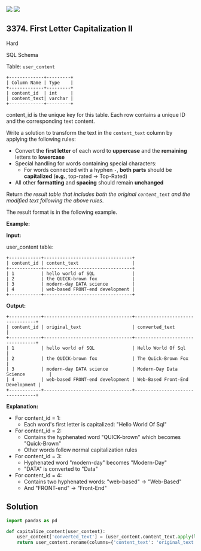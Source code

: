 [![](https://img.shields.io/github/stars/javadev/LeetCode-in-Kotlin?label=Stars&style=flat-square)](https://github.com/javadev/LeetCode-in-Kotlin)
[![](https://img.shields.io/github/forks/javadev/LeetCode-in-Kotlin?label=Fork%20me%20on%20GitHub%20&style=flat-square)](https://github.com/javadev/LeetCode-in-Kotlin/fork)

## 3374\. First Letter Capitalization II

Hard

SQL Schema

Table: `user_content`

    +-------------+---------+
    | Column Name | Type    |
    +-------------+---------+
    | content_id  | int     |
    | content_text| varchar |
    +-------------+---------+
content_id is the unique key for this table. Each row contains a unique ID and the corresponding text content. 

Write a solution to transform the text in the `content_text` column by applying the following rules:

*   Convert the **first letter** of each word to **uppercase** and the **remaining** letters to **lowercase**
*   Special handling for words containing special characters:
    *   For words connected with a hyphen `-`, **both parts** should be **capitalized** (**e.g.**, top-rated → Top-Rated)
*   All other **formatting** and **spacing** should remain **unchanged**

Return _the result table that includes both the original `content_text` and the modified text following the above rules_.

The result format is in the following example.

**Example:**

**Input:**

user\_content table:

    +------------+---------------------------------+
    | content_id | content_text                    |
    +------------+---------------------------------+
    | 1          | hello world of SQL              |
    | 2          | the QUICK-brown fox             |
    | 3          | modern-day DATA science         |
    | 4          | web-based FRONT-end development |
    +------------+---------------------------------+ 

**Output:**

    +------------+---------------------------------+---------------------------------+
    | content_id | original_text                   | converted_text                  |
    +------------+---------------------------------+---------------------------------+
    | 1          | hello world of SQL              | Hello World Of Sql              |
    | 2          | the QUICK-brown fox             | The Quick-Brown Fox             |
    | 3          | modern-day DATA science         | Modern-Day Data Science         |
    | 4          | web-based FRONT-end development | Web-Based Front-End Development |
    +------------+---------------------------------+---------------------------------+ 

**Explanation:**

*   For content\_id = 1:
    *   Each word's first letter is capitalized: "Hello World Of Sql"
*   For content\_id = 2:
    *   Contains the hyphenated word "QUICK-brown" which becomes "Quick-Brown"
    *   Other words follow normal capitalization rules
*   For content\_id = 3:
    *   Hyphenated word "modern-day" becomes "Modern-Day"
    *   "DATA" is converted to "Data"
*   For content\_id = 4:
    *   Contains two hyphenated words: "web-based" → "Web-Based"
    *   And "FRONT-end" → "Front-End"

## Solution

```python
import pandas as pd

def capitalize_content(user_content):
    user_content['converted_text'] = (user_content.content_text.apply(lambda x: x.title()))
    return user_content.rename(columns={'content_text': 'original_text'})
```